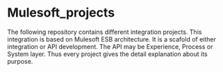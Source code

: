 # Mulesoft_projects
The following repository contains different integration projects. This integration is based on Mulesoft ESB architecture. It is a scafold of either integration or API development. The API may be Experience, Process or System layer. Thus every project gives the detail explanation about its purpose.
